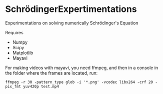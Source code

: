 # SchrödingerExpertimentations
Experimentations on solving numerically Schrödinger's Equation

Requires
- Numpy
- Scipy
- Matplotlib
- Mayavi

For making videos with mayavi, you need ffmpeg, and then in a console in the folder where the frames are located, run:

    ffmpeg -r 30 -pattern_type glob -i '*.png' -vcodec libx264 -crf 20 -pix_fmt yuv420p test.mp4
